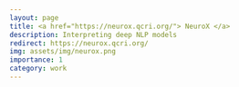 ```yaml
---
layout: page
title: <a href="https://neurox.qcri.org/"> NeuroX </a>
description: Interpreting deep NLP models
redirect: https://neurox.qcri.org/
img: assets/img/neurox.png
importance: 1
category: work
---
```


